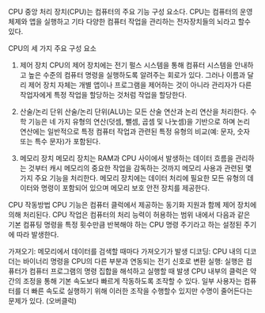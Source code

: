 CPU
중앙 처리 장치(CPU)는 컴퓨터의 주요 기능 구성 요소다. CPU는 컴퓨터의 운영 체제와 앱을 실행하고 기타 다양한 컴퓨터 작업을 관리하는 전자장치들의 뇌라고 할수 있다.

CPU의 세 가지 주요 구성 요소
1. 제어 장치
CPU의 제어 장치에는 전기 펄스 시스템을 통해 컴퓨터 시스템을 안내하고 높은 수준의 컴퓨터 명령을 실행하도록 알려주는 회로가 있다. 그러나 이름과 달리 제어 장치 자체는 개별 앱이나 프로그램을 제어하는 것이 아니라 관리자가 다른 작업자에게 특정 작업을 할당하는 것처럼 작업을 할당한다.

2. 산술/논리 단위
산술/논리 단위(ALU)는 모든 산술 연산과 논리 연산을 처리한다. 수학 기능은 네 가지 유형의 연산(덧셈, 뺄셈, 곱셈 및 나눗셈)을 기반으로 하며 논리 연산에는 일반적으로 특정 컴퓨터 작업과 관련된 특정 유형의 비교(예: 문자, 숫자 또는 특수 문자)가 포함된다.

3. 메모리 장치
메모리 장치는 RAM과 CPU 사이에서 발생하는 데이터 흐름을 관리하는 것부터 캐시 메모리의 중요한 작업을 감독하는 것까지 메모리 사용과 관련된 몇 가지 주요 기능을 처리한다. 메모리 장치에는 데이터 처리에 필요한 모든 유형의 데이터와 명령이 포함되어 있으며 메모리 보호 안전 장치를 제공한다.

CPU 작동방법
CPU 기능은 컴퓨터 클럭에서 제공하는 동기화 지원과 함께 제어 장치에 의해 처리된다. CPU 작업은 컴퓨터의 처리 능력이 허용하는 범위 내에서 다음과 같은 기본 컴퓨팅 명령을 특정 횟수만큼 반복해야 하는 CPU 명령 주기라고 하는 설정된 주기에 따라 발생한다.

가져오기: 메모리에서 데이터를 검색할 때마다 가져오기가 발생
디코딩: CPU 내의 디코더는 바이너리 명령을 CPU의 다른 부분과 연동되는 전기 신호로 변환
실행: 실행은 컴퓨터가 컴퓨터 프로그램의 명령 집합을 해석하고 실행할 때 발생
CPU 내부의 클럭은 약간의 조정을 통해 기본 속도보다 빠르게 작동하도록 조작할 수 있다. 일부 사용자는 컴퓨터를 더 빠른 속도로 실행하기 위해 이러한 조작을 수행할수 있지만 수명이 줄어든다는 문제가 있다. (오버클럭)